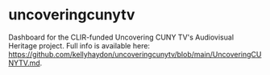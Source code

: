 # uncoveringcunytv
Dashboard for the CLIR-funded Uncovering CUNY TV's Audiovisual Heritage project. Full info is available here: https://github.com/kellyhaydon/uncoveringcunytv/blob/main/UncoveringCUNYTV.md. 
